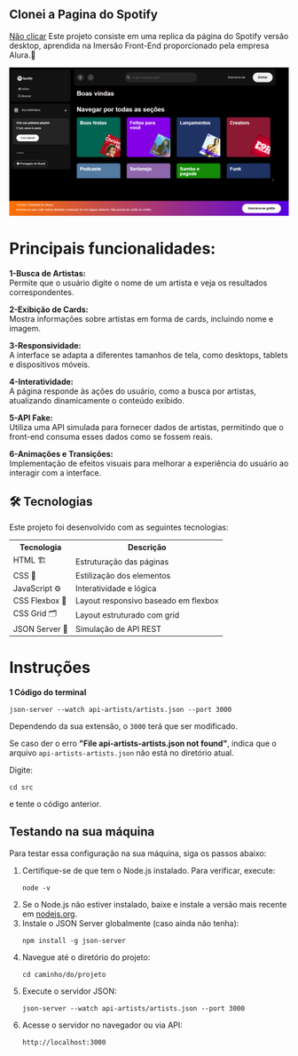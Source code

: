 ## Clonei a Pagina do Spotify  
[Não clicar]([https://pauloandresdf.github.io/challenge-amigo-secreto/](https://pauloandresdf.github.io/spotify-clone/))
Este projeto consiste em uma replica da página do Spotify versão desktop, 
 aprendida na Imersão Front-End proporcionado pela empresa Alura.💙
<div align="center">
  <a href="https://git.io/typing-svg">
    <img src="https://github.com/pauloandresdf/spotify-clone/blob/main/src/assets/img/print.png" />
  </a>
</div>
<div>
 <h1><strong>Principais funcionalidades:</strong></h1>
<p><strong>1-Busca de Artistas:</strong> <br> Permite que o usuário digite o nome de um artista e veja os resultados correspondentes.</p>
<p><strong>2-Exibição de Cards:</strong> <br>Mostra informações sobre artistas em forma de cards, incluindo nome e imagem.</p>
<p><strong>3-Responsividade:</strong> <br>A interface se adapta a diferentes tamanhos de tela, como desktops, tablets e dispositivos móveis.</p>
<p><strong>4-Interatividade:</strong> <br>A página responde às ações do usuário, como a busca por artistas, atualizando dinamicamente o conteúdo exibido.</p>
<p><strong>5-API Fake:</strong> <br>Utiliza uma API simulada para fornecer dados de artistas, permitindo que o front-end consuma esses dados como se fossem reais.</p>
<p><strong>6-Animações e Transições:</strong> <br>Implementação de efeitos visuais para melhorar a experiência do usuário ao interagir com a interface.</p>
</div>
<h2>🛠 Tecnologias</h2>
    <p>Este projeto foi desenvolvido com as seguintes tecnologias:</p>
    <table>
        <tr>
            <th>Tecnologia</th>
            <th>Descrição</th>
        </tr>
        <tr>
            <td>HTML 🏗️</td>
            <td>Estruturação das páginas</td>
        </tr>
        <tr>
            <td>CSS 🎨</td>
            <td>Estilização dos elementos</td>
        </tr>
        <tr>
            <td>JavaScript ⚙️</td>
            <td>Interatividade e lógica</td>
        </tr>
        <tr>
            <td>CSS Flexbox 📏</td>
            <td>Layout responsivo baseado em flexbox</td>
        </tr>
        <tr>
            <td>CSS Grid 🗂️</td>
            <td>Layout estruturado com grid</td>
        </tr>
        <tr>
            <td>JSON Server 📡</td>
            <td>Simulação de API REST</td>
        </tr>
    </table>
</head>
<body>
    <h1>Instruções</h1>
    <p><strong>1 Código do terminal</strong></p>
    <pre><code>json-server --watch api-artists/artists.json --port 3000</code></pre>
    <p>Dependendo da sua extensão, o <code>3000</code> terá que ser modificado.</p>
    <p>Se caso der o erro <strong>"File api-artists-artists.json not found"</strong>, indica que o arquivo <code>api-artists-artists.json</code> não está no diretório atual.</p>
    <p>Digite:</p>
    <pre><code>cd src</code></pre>
    <p>e tente o código anterior.</p>
    <h2>Testando na sua máquina</h2>
    <p>Para testar essa configuração na sua máquina, siga os passos abaixo:</p>
    <ol>
        <li>Certifique-se de que tem o Node.js instalado. Para verificar, execute:</li>
        <pre><code>node -v</code></pre>
        <li>Se o Node.js não estiver instalado, baixe e instale a versão mais recente em <a href="https://nodejs.org/">nodejs.org</a>.</li>
        <li>Instale o JSON Server globalmente (caso ainda não tenha):</li>
        <pre><code>npm install -g json-server</code></pre>
        <li>Navegue até o diretório do projeto:</li>
        <pre><code>cd caminho/do/projeto</code></pre>
        <li>Execute o servidor JSON:</li>
        <pre><code>json-server --watch api-artists/artists.json --port 3000</code></pre>
        <li>Acesse o servidor no navegador ou via API:</li>
        <pre><code>http://localhost:3000</code></pre>
    </ol>
    
